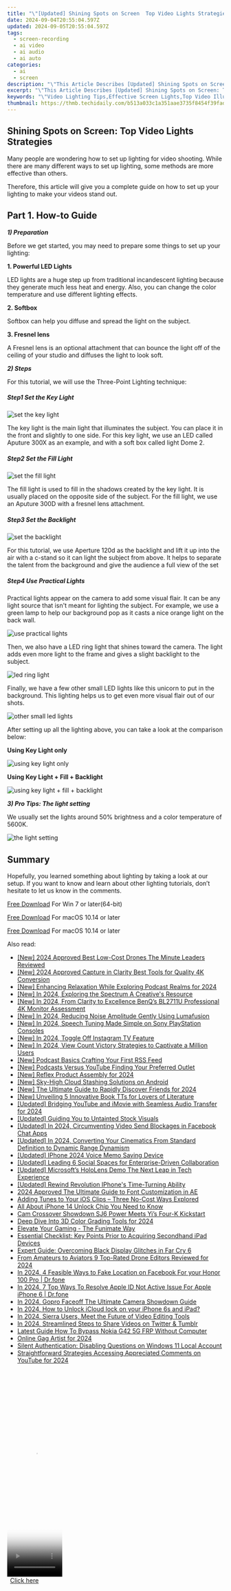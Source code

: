 ```yaml
---
title: "\"[Updated] Shining Spots on Screen  Top Video Lights Strategies\""
date: 2024-09-04T20:55:04.597Z
updated: 2024-09-05T20:55:04.597Z
tags: 
  - screen-recording
  - ai video
  - ai audio
  - ai auto
categories: 
  - ai
  - screen
description: "\"This Article Describes [Updated] Shining Spots on Screen: Top Video Lights Strategies\""
excerpt: "\"This Article Describes [Updated] Shining Spots on Screen: Top Video Lights Strategies\""
keywords: "\"Video Lighting Tips,Effective Screen Lights,Top Video Illumination,Pro Videolight Methods,Brighten Video Scenes,Strategic Video Lighting,Optimal On-Screen Glow\""
thumbnail: https://thmb.techidaily.com/b513a033c1a351aae3735f8454f39fad640e3916330df7f776c432bd4bea35f1.jpg
---
```


## Shining Spots on Screen: Top Video Lights Strategies

Many people are wondering how to set up lighting for video shooting. While there are many different ways to set up lighting, some methods are more effective than others.

Therefore, this article will give you a complete guide on how to set up your lighting to make your videos stand out.

## Part 1\. How-to Guide

**_1) Preparation_**

Before we get started, you may need to prepare some things to set up your lighting:

**1\. Powerful LED Lights**

LED lights are a huge step up from traditional incandescent lighting because they generate much less heat and energy. Also, you can change the color temperature and use different lighting effects.

**2\. Softbox**

Softbox can help you diffuse and spread the light on the subject.

**3\. Fresnel lens**

A Fresnel lens is an optional attachment that can bounce the light off of the ceiling of your studio and diffuses the light to look soft.

**_2) Steps_**

For this tutorial, we will use the Three-Point Lighting technique:

##### Step1 Set the Key Light

![set the key light](https://images.wondershare.com/filmora/article-images/2022/12/make-videos-stand-out-1.jpg)

The key light is the main light that illuminates the subject. You can place it in the front and slightly to one side. For this key light, we use an LED called Aputure 300X as an example, and with a soft box called light Dome 2.

##### Step2 Set the Fill Light

![set the fill light](https://images.wondershare.com/filmora/article-images/2022/12/make-videos-stand-out-2.jpg)

The fill light is used to fill in the shadows created by the key light. It is usually placed on the opposite side of the subject. For the fill light, we use an Aputure 300D with a fresnel lens attachment.

##### Step3 Set the Backlight

![set the backlight](https://images.wondershare.com/filmora/article-images/2022/12/make-videos-stand-out-3.jpg)

For this tutorial, we use Aperture 120d as the backlight and lift it up into the air with a c-stand so it can light the subject from above. It helps to separate the talent from the background and give the audience a full view of the set

##### Step4 Use Practical Lights

Practical lights appear on the camera to add some visual flair. It can be any light source that isn't meant for lighting the subject. For example, we use a green lamp to help our background pop as it casts a nice orange light on the back wall.

![use practical lights](https://images.wondershare.com/filmora/article-images/2022/12/make-videos-stand-out-4.jpg)

Then, we also have a LED ring light that shines toward the camera. The light adds even more light to the frame and gives a slight backlight to the subject.

![led ring light](https://images.wondershare.com/filmora/article-images/2022/12/make-videos-stand-out-5.jpg)

Finally, we have a few other small LED lights like this unicorn to put in the background. This lighting helps us to get even more visual flair out of our shots.

![other small led lights](https://images.wondershare.com/filmora/article-images/2022/12/make-videos-stand-out-6.jpg)

After setting up all the lighting above, you can take a look at the comparison below:

**Using Key Light only**

![using key light only](https://images.wondershare.com/filmora/article-images/2022/12/make-videos-stand-out-7.jpg)

**Using Key Light + Fill + Backlight**

![using key light + fill + backlight](https://images.wondershare.com/filmora/article-images/2022/12/make-videos-stand-out-8.jpg)

**_3) Pro Tips: The light setting_**

We usually set the lights around 50% brightness and a color temperature of 5600K.

![the light setting](https://images.wondershare.com/filmora/article-images/2022/12/make-videos-stand-out-9.jpg)

## Summary

Hopefully, you learned something about lighting by taking a look at our setup. If you want to know and learn about other lighting tutorials, don’t hesitate to let us know in the comments.

[Free Download](https://tools.techidaily.com/wondershare/filmora/download/) For Win 7 or later(64-bit)

[Free Download](https://tools.techidaily.com/wondershare/filmora/download/) For macOS 10.14 or later

[Free Download](https://tools.techidaily.com/wondershare/filmora/download/) For macOS 10.14 or later

<ins class="adsbygoogle"
     style="display:block"
     data-ad-format="autorelaxed"
     data-ad-client="ca-pub-7571918770474297"
     data-ad-slot="1223367746"></ins>

<ins class="adsbygoogle"
     style="display:block"
     data-ad-format="autorelaxed"
     data-ad-client="ca-pub-7571918770474297"
     data-ad-slot="1223367746"></ins>



<ins class="adsbygoogle"
     style="display:block"
     data-ad-client="ca-pub-7571918770474297"
     data-ad-slot="8358498916"
     data-ad-format="auto"
     data-full-width-responsive="true"></ins>


<span class="atpl-alsoreadstyle">Also read:</span>
<div><ul>
<li><a href="https://fox-blue.techidaily.com/new-2024-approved-best-low-cost-drones-the-minute-leaders-reviewed/"><u>[New] 2024 Approved  Best Low-Cost Drones  The Minute Leaders Reviewed</u></a></li>
<li><a href="https://fox-blue.techidaily.com/new-2024-approved-capture-in-clarity-best-tools-for-quality-4k-conversion/"><u>[New] 2024 Approved  Capture in Clarity  Best Tools for Quality 4K Conversion</u></a></li>
<li><a href="https://fox-blue.techidaily.com/new-enhancing-relaxation-while-exploring-podcast-realms-for-2024/"><u>[New] Enhancing Relaxation While Exploring Podcast Realms for 2024</u></a></li>
<li><a href="https://fox-blue.techidaily.com/new-in-2024-exploring-the-spectrum-a-creatives-resource/"><u>[New] In 2024, Exploring the Spectrum  A Creative's Resource</u></a></li>
<li><a href="https://fox-blue.techidaily.com/new-in-2024-from-clarity-to-excellence-benqs-bl2711u-professional-4k-monitor-assessment/"><u>[New] In 2024, From Clarity to Excellence  BenQ’s BL2711U Professional 4K Monitor Assessment</u></a></li>
<li><a href="https://fox-blue.techidaily.com/new-in-2024-reducing-noise-amplitude-gently-using-lumafusion/"><u>[New] In 2024, Reducing Noise Amplitude Gently Using Lumafusion</u></a></li>
<li><a href="https://fox-blue.techidaily.com/new-in-2024-speech-tuning-made-simple-on-sony-playstation-consoles/"><u>[New] In 2024, Speech Tuning Made Simple on Sony PlayStation Consoles</u></a></li>
<li><a href="https://instagram-videos.techidaily.com/new-in-2024-toggle-off-instagram-tv-feature/"><u>[New] In 2024, Toggle Off Instagram TV Feature</u></a></li>
<li><a href="https://fox-blue.techidaily.com/new-in-2024-view-count-victory-strategies-to-captivate-a-million-users/"><u>[New] In 2024, View Count Victory  Strategies to Captivate a Million Users</u></a></li>
<li><a href="https://fox-blue.techidaily.com/new-podcast-basics-crafting-your-first-rss-feed/"><u>[New] Podcast Basics  Crafting Your First RSS Feed</u></a></li>
<li><a href="https://extra-approaches.techidaily.com/new-podcasts-versus-youtube-finding-your-preferred-outlet/"><u>[New] Podcasts Versus YouTube  Finding Your Preferred Outlet</u></a></li>
<li><a href="https://fox-blue.techidaily.com/new-reflex-product-assembly-for-2024/"><u>[New] Reflex Product Assembly for 2024</u></a></li>
<li><a href="https://extra-guidance.techidaily.com/new-sky-high-cloud-stashing-solutions-on-android/"><u>[New] Sky-High Cloud Stashing Solutions on Android</u></a></li>
<li><a href="https://facebook-video-content.techidaily.com/new-the-ultimate-guide-to-rapidly-discover-friends-for-2024/"><u>[New] The Ultimate Guide to Rapidly Discover Friends for 2024</u></a></li>
<li><a href="https://fox-blue.techidaily.com/new-unveiling-5-innovative-book-tts-for-lovers-of-literature/"><u>[New] Unveiling 5 Innovative Book TTs for Lovers of Literature</u></a></li>
<li><a href="https://eaxpv-info.techidaily.com/updated-bridging-youtube-and-imovie-with-seamless-audio-transfer-for-2024/"><u>[Updated] Bridging YouTube and iMovie with Seamless Audio Transfer for 2024</u></a></li>
<li><a href="https://fox-blue.techidaily.com/updated-guiding-you-to-untainted-stock-visuals/"><u>[Updated] Guiding You to Untainted Stock Visuals</u></a></li>
<li><a href="https://facebook-clips.techidaily.com/updated-in-2024-circumventing-video-send-blockages-in-facebook-chat-apps/"><u>[Updated] In 2024, Circumventing Video Send Blockages in Facebook Chat Apps</u></a></li>
<li><a href="https://fox-blue.techidaily.com/updated-in-2024-converting-your-cinematics-from-standard-definition-to-dynamic-range-dynamism/"><u>[Updated] In 2024, Converting Your Cinematics  From Standard Definition to Dynamic Range Dynamism</u></a></li>
<li><a href="https://fox-blue.techidaily.com/updated-iphone-2024-voice-memo-saving-device/"><u>[Updated] IPhone 2024 Voice Memo Saving Device</u></a></li>
<li><a href="https://fox-blue.techidaily.com/updated-leading-6-social-spaces-for-enterprise-driven-collaboration/"><u>[Updated] Leading 6 Social Spaces for Enterprise-Driven Collaboration</u></a></li>
<li><a href="https://extra-support.techidaily.com/updated-microsofts-hololens-demo-the-next-leap-in-tech-experience/"><u>[Updated] Microsoft’s HoloLens Demo  The Next Leap in Tech Experience</u></a></li>
<li><a href="https://fox-blue.techidaily.com/updated-rewind-revolution-iphones-time-turning-ability/"><u>[Updated] Rewind Revolution  IPhone's Time-Turning Ability</u></a></li>
<li><a href="https://some-tips.techidaily.com/2024-approved-the-ultimate-guide-to-font-customization-in-ae/"><u>2024 Approved  The Ultimate Guide to Font Customization in AE</u></a></li>
<li><a href="https://fox-blue.techidaily.com/adding-tunes-to-your-ios-clips-three-no-cost-ways-explored/"><u>Adding Tunes to Your iOS Clips – Three No-Cost Ways Explored</u></a></li>
<li><a href="https://sim-unlock.techidaily.com/all-about-iphone-14-unlock-chip-you-need-to-know-by-drfone-ios/"><u>All About iPhone 14 Unlock Chip You Need to Know</u></a></li>
<li><a href="https://fox-blue.techidaily.com/cam-crossover-showdown-sj6-power-meets-yis-four-k-kickstart/"><u>Cam Crossover Showdown  SJ6 Power Meets Yi’s Four-K Kickstart</u></a></li>
<li><a href="https://fox-blue.techidaily.com/deep-dive-into-3d-color-grading-tools-for-2024/"><u>Deep Dive Into 3D Color Grading Tools for 2024</u></a></li>
<li><a href="https://fox-http.techidaily.com/elevate-your-gaming-the-funimate-way/"><u>Elevate Your Gaming - The Funimate Way</u></a></li>
<li><a href="https://tech-recovery.techidaily.com/essential-checklist-key-points-prior-to-acquiring-secondhand-ipad-devices/"><u>Essential Checklist: Key Points Prior to Acquiring Secondhand iPad Devices</u></a></li>
<li><a href="https://win-able.techidaily.com/expert-guide-overcoming-black-display-glitches-in-far-cry-6/"><u>Expert Guide: Overcoming Black Display Glitches in Far Cry 6</u></a></li>
<li><a href="https://fox-blue.techidaily.com/from-amateurs-to-aviators-9-top-rated-drone-editors-reviewed-for-2024/"><u>From Amateurs to Aviators  9 Top-Rated Drone Editors Reviewed for 2024</u></a></li>
<li><a href="https://location-social.techidaily.com/in-2024-4-feasible-ways-to-fake-location-on-facebook-for-your-honor-100-pro-drfone-by-drfone-virtual-android/"><u>In 2024, 4 Feasible Ways to Fake Location on Facebook For your Honor 100 Pro | Dr.fone</u></a></li>
<li><a href="https://iphone-unlock.techidaily.com/in-2024-7-top-ways-to-resolve-apple-id-not-active-issue-for-apple-iphone-6-drfone-by-drfone-ios/"><u>In 2024, 7 Top Ways To Resolve Apple ID Not Active Issue For Apple iPhone 6 | Dr.fone</u></a></li>
<li><a href="https://fox-blue.techidaily.com/in-2024-gopro-faceoff-the-ultimate-camera-showdown-guide/"><u>In 2024, Gopro Faceoff  The Ultimate Camera Showdown Guide</u></a></li>
<li><a href="https://activate-lock.techidaily.com/in-2024-how-to-unlock-icloud-lock-on-your-iphone-6s-and-ipad-by-drfone-ios/"><u>In 2024, How to Unlock iCloud lock on your iPhone 6s and iPad?</u></a></li>
<li><a href="https://fox-blue.techidaily.com/in-2024-sierra-users-meet-the-future-of-video-editing-tools/"><u>In 2024, Sierra Users, Meet the Future of Video Editing Tools</u></a></li>
<li><a href="https://twitter-videos.techidaily.com/in-2024-streamlined-steps-to-share-videos-on-twitter-and-tumblr/"><u>In 2024, Streamlined Steps to Share Videos on Twitter & Tumblr</u></a></li>
<li><a href="https://android-frp.techidaily.com/latest-guide-how-to-bypass-nokia-g42-5g-frp-without-computer-by-drfone-android/"><u>Latest Guide How To Bypass Nokia G42 5G FRP Without Computer</u></a></li>
<li><a href="https://fox-blue.techidaily.com/online-gag-artist-for-2024/"><u>Online Gag Artist for 2024</u></a></li>
<li><a href="https://win11-tips.techidaily.com/silent-authentication-disabling-questions-on-windows-11-local-account/"><u>Silent Authentication: Disabling Questions on Windows 11 Local Account</u></a></li>
<li><a href="https://extra-guidance.techidaily.com/straightforward-strategies-accessing-appreciated-comments-on-youtube-for-2024/"><u>Straightforward Strategies  Accessing Appreciated Comments on YouTube for 2024</u></a></li>
</ul></div>

<!-- affiliate ads begin -->
<span id="1975648">
					<video width="128" height="480" style="cursor:pointer"
           poster="//a.impactradius-go.com/display-clicktoplayimage/1975648.png"
           onclick="if(!this.playClicked){this.play();this.setAttribute('controls',true);this.playClicked=true;}">
	   <source src="//a.impactradius-go.com/display-ad/22993-1975648">
	   <img src="//a.impactradius-go.com/display-clicktoplayimage/1975648.png" style="border: none; height: 100%; width: 100%; object-fit: contain">
	</video>
	<div style="width:80px;text-align:center"><a href="javascript:window.open(decodeURIComponent('https%3A%2F%2Fhomestyler.sjv.io%2Fc%2F5597632%2F1975648%2F22993'), '_blank');void(0);">Click here</a></div>
</span>
<img height="0" width="0" src="https://imp.pxf.io/i/5597632/1975648/22993" style="position:absolute;visibility:hidden;" border="0" />
<!-- affiliate ads end -->